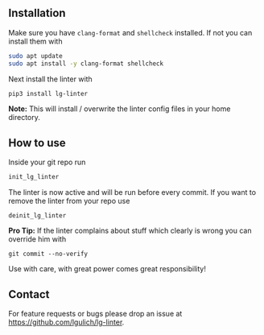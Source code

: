 ## Installation
Make sure you have `clang-format` and `shellcheck` installed. If not you can install them with
```sh
sudo apt update
sudo apt install -y clang-format shellcheck
```
Next install the linter with
```sh
pip3 install lg-linter
```
**Note:** This will install / overwrite the linter config files in your home directory.

## How to use
Inside your git repo run
```sh
init_lg_linter
```
The linter is now active and will be run before every commit.
If you want to remove the linter from your repo use
```
deinit_lg_linter
```

**Pro Tip:** If the linter complains about stuff which clearly is wrong you can override him with
```
git commit --no-verify
```
Use with care, with great power comes great responsibility!

## Contact
For feature requests or bugs please drop an issue at https://github.com/lgulich/lg-linter.

